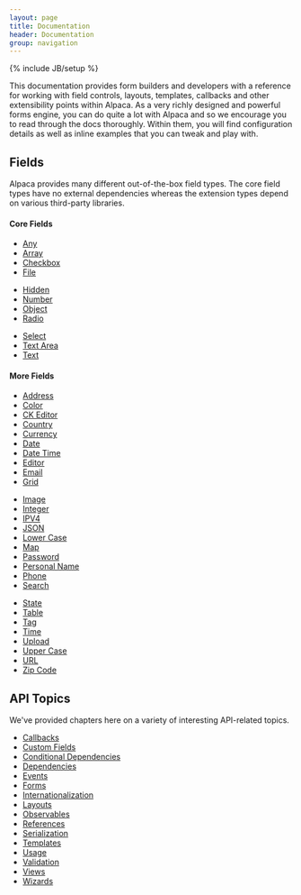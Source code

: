 ```yaml
---
layout: page
title: Documentation
header: Documentation
group: navigation
---
```

{% include JB/setup %}

This documentation provides form builders and developers with a reference for working with field controls, layouts,
templates, callbacks and other extensibility points within Alpaca.  As a very richly designed and powerful forms
engine, you can do quite a lot with Alpaca and so we encourage you to read through the docs thoroughly.
Within them, you will find configuration details as well as inline examples that you can tweak and play with.

<a name="fields"></a>
<h2>Fields</h2>
Alpaca provides many different out-of-the-box field types.  The core field types have no external dependencies
whereas the extension types depend on various third-party libraries.

<br/>

<h4>Core Fields</h4>
<div class="row">
    <div class="col-md-4">
        <ul>
            <li><a href="{{ BASE_PATH }}/docs/fields/any.html">Any</a></li>
            <li><a href="{{ BASE_PATH }}/docs/fields/array.html">Array</a></li>
            <li><a href="{{ BASE_PATH }}/docs/fields/checkbox.html">Checkbox</a></li>
            <li><a href="{{ BASE_PATH }}/docs/fields/file.html">File</a></li>
        </ul>
    </div>
    <div class="col-md-4">
        <ul>
            <li><a href="{{ BASE_PATH }}/docs/fields/hidden.html">Hidden</a></li>
            <li><a href="{{ BASE_PATH }}/docs/fields/number.html">Number</a></li>
            <li><a href="{{ BASE_PATH }}/docs/fields/object.html">Object</a></li>
            <li><a href="{{ BASE_PATH }}/docs/fields/radio.html">Radio</a></li>
        </ul>
    </div>
    <div class="col-md-4">
        <ul>
            <li><a href="{{ BASE_PATH }}/docs/fields/select.html">Select</a></li>
            <li><a href="{{ BASE_PATH }}/docs/fields/textarea.html">Text Area</a></li>
            <li><a href="{{ BASE_PATH }}/docs/fields/text.html">Text</a></li>
        </ul>
    </div>
</div>

<h4>More Fields</h4>
<div class="row">
    <div class="col-md-4">
        <ul>
            <li><a href="{{ BASE_PATH }}/docs/fields/address.html">Address</a></li>
            <li><a href="{{ BASE_PATH }}/docs/fields/color.html">Color</a></li>
            <li><a href="{{ BASE_PATH }}/docs/fields/ckeditor.html">CK Editor</a></li>
            <li><a href="{{ BASE_PATH }}/docs/fields/country.html">Country</a></li>
            <li><a href="{{ BASE_PATH }}/docs/fields/currency.html">Currency</a></li>
            <li><a href="{{ BASE_PATH }}/docs/fields/date.html">Date</a></li>
            <li><a href="{{ BASE_PATH }}/docs/fields/datetime.html">Date Time</a></li>
            <li><a href="{{ BASE_PATH }}/docs/fields/editor.html">Editor</a></li>
            <li><a href="{{ BASE_PATH }}/docs/fields/email.html">Email</a></li>
            <li><a href="{{ BASE_PATH }}/docs/fields/grid.html">Grid</a></li>
        </ul>
    </div>
    <div class="col-md-4">
        <ul>
            <li><a href="{{ BASE_PATH }}/docs/fields/image.html">Image</a></li>
            <li><a href="{{ BASE_PATH }}/docs/fields/integer.html">Integer</a></li>
            <li><a href="{{ BASE_PATH }}/docs/fields/ipv4.html">IPV4</a></li>
            <li><a href="{{ BASE_PATH }}/docs/fields/json.html">JSON</a></li>
            <li><a href="{{ BASE_PATH }}/docs/fields/lowercase.html">Lower Case</a></li>
            <li><a href="{{ BASE_PATH }}/docs/fields/map.html">Map</a></li>
            <li><a href="{{ BASE_PATH }}/docs/fields/password.html">Password</a></li>
            <li><a href="{{ BASE_PATH }}/docs/fields/personalname.html">Personal Name</a></li>
            <li><a href="{{ BASE_PATH }}/docs/fields/phone.html">Phone</a></li>
            <li><a href="{{ BASE_PATH }}/docs/fields/search.html">Search</a></li>
        </ul>
    </div>
    <div class="col-md-4">
        <ul>
            <li><a href="{{ BASE_PATH }}/docs/fields/state.html">State</a></li>
            <li><a href="{{ BASE_PATH }}/docs/fields/table.html">Table</a></li>
            <li><a href="{{ BASE_PATH }}/docs/fields/tag.html">Tag</a></li>
            <li><a href="{{ BASE_PATH }}/docs/fields/time.html">Time</a></li>
            <li><a href="{{ BASE_PATH }}/docs/fields/upload.html">Upload</a></li>
            <li><a href="{{ BASE_PATH }}/docs/fields/uppercase.html">Upper Case</a></li>
            <li><a href="{{ BASE_PATH }}/docs/fields/url.html">URL</a></li>
            <li><a href="{{ BASE_PATH }}/docs/fields/zipcode.html">Zip Code</a></li>
        </ul>
    </div>
</div>

<a name="api"></a>
<h2>API Topics</h2>
We've provided chapters here on a variety of interesting API-related topics.

<div class="row">
    <div class="col-md-12">
        <ul>
            <li><a href="{{ BASE_PATH }}/docs/api/callbacks.html">Callbacks</a></li>
            <li><a href="{{ BASE_PATH }}/docs/api/custom-fields.html">Custom Fields</a></li>
            <li><a href="{{ BASE_PATH }}/docs/api/conditional-dependencies.html">Conditional Dependencies</a></li>
            <li><a href="{{ BASE_PATH }}/docs/api/dependencies.html">Dependencies</a></li>
            <li><a href="{{ BASE_PATH }}/docs/api/events.html">Events</a></li>
            <li><a href="{{ BASE_PATH }}/docs/api/forms.html">Forms</a></li>
            <li><a href="{{ BASE_PATH }}/docs/api/i18n.html">Internationalization</a></li>
            <li><a href="{{ BASE_PATH }}/docs/api/layouts.html">Layouts</a></li>
            <li><a href="{{ BASE_PATH }}/docs/api/observables.html">Observables</a></li>
            <li><a href="{{ BASE_PATH }}/docs/api/references.html">References</a></li>
            <li><a href="{{ BASE_PATH }}/docs/api/serialization.html">Serialization</a></li>
            <li><a href="{{ BASE_PATH }}/docs/api/templates.html">Templates</a></li>
            <li><a href="{{ BASE_PATH }}/docs/api/usage.html">Usage</a></li>
            <li><a href="{{ BASE_PATH }}/docs/api/validation.html">Validation</a></li>
            <li><a href="{{ BASE_PATH }}/docs/api/views.html">Views</a></li>
            <li><a href="{{ BASE_PATH }}/docs/api/wizards.html">Wizards</a></li>
        </ul>
    </div>
</div>
